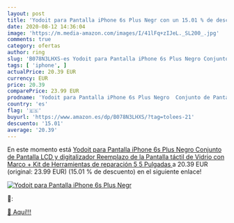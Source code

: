```yaml
---
layout: post
title: 'Yodoit para Pantalla iPhone 6s Plus Negr con un 15.01 % de descuento'
date: 2020-08-12 14:36:04
image: 'https://m.media-amazon.com/images/I/41lFq+zIJeL._SL200_.jpg'
comments: true
category: ofertas
author: ring
slug: 'B078N3LHXS-es Yodoit para Pantalla iPhone 6s Plus Negro Conjunto de...'
tags: [ 'iphone', ]
actualPrice: 20.39 EUR
currency: EUR
price: 20.39
comparePrice: 23.99 EUR
prodname: 'Yodoit para Pantalla iPhone 6s Plus Negro  Conjunto de Pantalla LCD y digitalizador Reemplazo de la Pantalla táctil de Vidrio con Marco + Kit de Herramientas de reparación  5 5 Pulgadas '
country: 'es'
flag: '🇪🇸'
buyurl: 'https://www.amazon.es/dp/B078N3LHXS/?tag=tolees-21'
descuento: '15.01'
average: '20.39'
---
```


En este momento está [Yodoit para Pantalla iPhone 6s Plus Negro  Conjunto de Pantalla LCD y digitalizador Reemplazo de la Pantalla táctil de Vidrio con Marco + Kit de Herramientas de reparación  5 5 Pulgadas ](https://www.amazon.es/dp/B078N3LHXS/?tag=tolees-21) a 20.39 EUR (original: 23.99 EUR) (15.01 %  de descuento) en el siguiente enlace!

[![Yodoit para Pantalla iPhone 6s Plus Negr](https://m.media-amazon.com/images/I/41lFq+zIJeL._SL200_.jpg)](https://www.amazon.es/dp/B078N3LHXS/?tag=tolees-21)

🔎:


[🛒 Aquí!!!](https://www.amazon.es/dp/B078N3LHXS/?tag=tolees-21)
